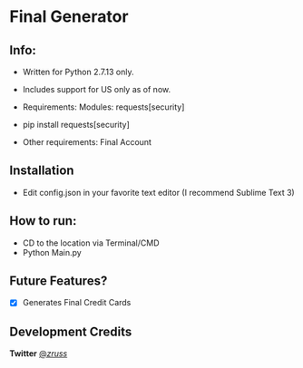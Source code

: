 # Final Generator

## Info:

- Written for Python 2.7.13 only.

- Includes support for US only as of now.

- Requirements: Modules: requests[security]
- pip install requests[security]

- Other requirements: Final Account

## Installation

- Edit config.json in your favorite text editor (I recommend Sublime Text 3)

## How to run:

- CD to the location via Terminal/CMD
- Python Main.py

## Future Features?

- [x] Generates Final Credit Cards


## Development Credits
**Twitter** [@_zruss_](https://twitter.com/_zruss_)

